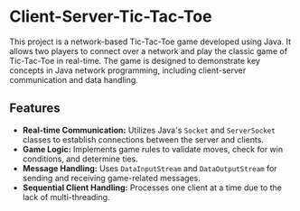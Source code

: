 # Client-Server-Tic-Tac-Toe

This project is a network-based Tic-Tac-Toe game developed using Java. It allows two players to connect over a network and play the classic game of Tic-Tac-Toe in real-time. The game is designed to demonstrate key concepts in Java network programming, including client-server communication and data handling.

## Features

- **Real-time Communication:** Utilizes Java's `Socket` and `ServerSocket` classes to establish connections between the server and clients.
- **Game Logic:** Implements game rules to validate moves, check for win conditions, and determine ties.
- **Message Handling:** Uses `DataInputStream` and `DataOutputStream` for sending and receiving game-related messages.
- **Sequential Client Handling:** Processes one client at a time due to the lack of multi-threading.



